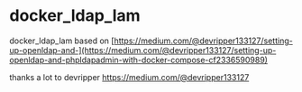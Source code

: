 # docker_ldap_lam
docker_ldap_lam
based on [https://medium.com/@devripper133127/setting-up-openldap-and-](https://medium.com/@devripper133127/setting-up-openldap-and-phpldapadmin-with-docker-compose-cf2336590989)

thanks a lot to devripper https://medium.com/@devripper133127
